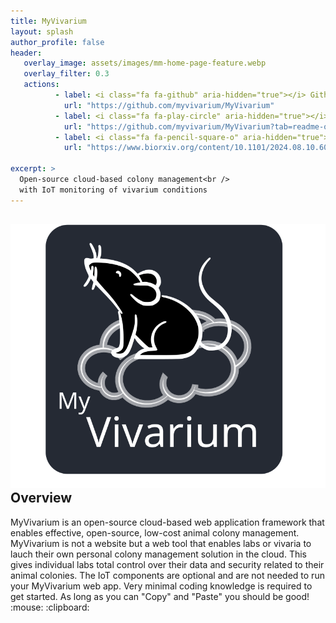 ```yaml
---
title: MyVivarium
layout: splash
author_profile: false
header:
   overlay_image: assets/images/mm-home-page-feature.webp
   overlay_filter: 0.3
   actions:
          - label: <i class="fa fa-github" aria-hidden="true"></i> Github
            url: "https://github.com/myvivarium/MyVivarium"
          - label: <i class="fa fa-play-circle" aria-hidden="true"></i> Get started
            url: "https://github.com/myvivarium/MyVivarium?tab=readme-ov-file#myvivarium"
          - label: <i class="fa fa-pencil-square-o" aria-hidden="true"></i> Preprint
            url: "https://www.biorxiv.org/content/10.1101/2024.08.10.607395v1.full"
            
excerpt: >
  Open-source cloud-based colony management<br />
  with IoT monitoring of vivarium conditions
---
```

<section id="reactive">
  <div class="splash-header">
    <div class="splash-image">
      <div style="float: left; margin-right 1em;">
        <img src="/assets/images/Picture45.svg" />
      </div>
    </div>
    <div class="splash-block">
      <h2>Overview</h2>
      <p>MyVivarium is an open-source cloud-based web application framework that enables effective, open-source, low-cost animal colony management. MyVivarium is not a website but a web tool that enables labs or vivaria to lauch their own personal colony management solution in the cloud. This gives individual labs total control over their data and security related to their animal colonies. The IoT components are optional and are not needed to run your MyVivarium web app. Very minimal coding knowledge is required to get started. As long as you can "Copy" and "Paste" you should be good! :mouse: :clipboard:</p>
    </div>
  </div>
</section>
